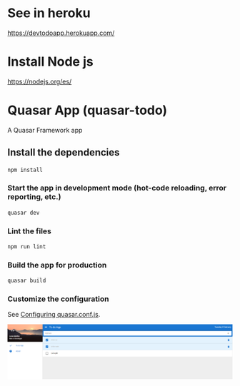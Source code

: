 # See in heroku
https://devtodoapp.herokuapp.com/

# Install Node js
https://nodejs.org/es/

# Quasar App (quasar-todo)

A Quasar Framework app

## Install the dependencies
```bash
npm install
```

### Start the app in development mode (hot-code reloading, error reporting, etc.)
```bash
quasar dev
```

### Lint the files
```bash
npm run lint
```

### Build the app for production
```bash
quasar build
```

### Customize the configuration
See [Configuring quasar.conf.js](https://quasar.dev/quasar-cli/quasar-conf-js).

![alt text](https://github.com/LucasSoftware12/QuasarTodoApp/blob/master/todoappquasar.PNG)
